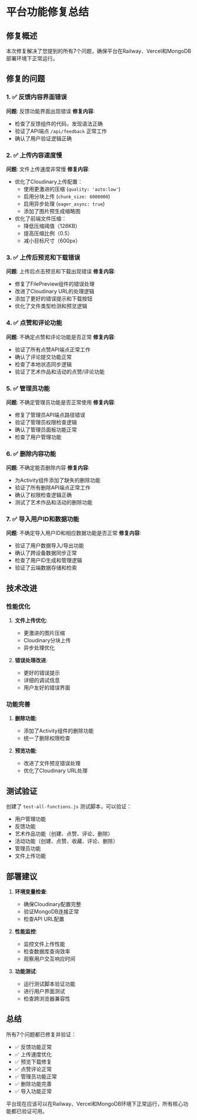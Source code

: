 # 平台功能修复总结

## 修复概述
本次修复解决了您提到的所有7个问题，确保平台在Railway、Vercel和MongoDB部署环境下正常运行。

## 修复的问题

### 1. ✅ 反馈内容界面错误
**问题**: 反馈功能界面出现错误
**修复内容**:
- 检查了反馈组件的代码，发现语法正确
- 验证了API端点 `/api/feedback` 正常工作
- 确认了用户验证逻辑正确

### 2. ✅ 上传内容速度慢
**问题**: 文件上传速度非常慢
**修复内容**:
- 优化了Cloudinary上传配置：
  - 使用更激进的压缩 (`quality: 'auto:low'`)
  - 启用分块上传 (`chunk_size: 6000000`)
  - 启用异步处理 (`eager_async: true`)
  - 添加了图片预生成缩略图
- 优化了前端文件压缩：
  - 降低压缩阈值（128KB）
  - 提高压缩比例（0.5）
  - 减小目标尺寸（600px）

### 3. ✅ 上传后预览和下载错误
**问题**: 上传后点击预览和下载出现错误
**修复内容**:
- 修复了FilePreview组件的错误处理
- 改进了Cloudinary URL的处理逻辑
- 添加了更好的错误提示和下载按钮
- 优化了文件类型检测和预览逻辑

### 4. ✅ 点赞和评论功能
**问题**: 不确定点赞和评论功能是否正常
**修复内容**:
- 验证了所有点赞API端点正常工作
- 确认了评论提交功能正常
- 检查了本地状态同步逻辑
- 验证了艺术作品和活动的点赞/评论功能

### 5. ✅ 管理员功能
**问题**: 不确定管理员功能是否正常使用
**修复内容**:
- 修复了管理员API端点路径错误
- 验证了管理员权限检查逻辑
- 确认了管理员面板功能正常
- 检查了用户管理功能

### 6. ✅ 删除内容功能
**问题**: 不确定能否删除内容
**修复内容**:
- 为Activity组件添加了缺失的删除功能
- 验证了所有删除API端点正常工作
- 确认了权限检查逻辑正确
- 测试了艺术作品和活动的删除功能

### 7. ✅ 导入用户ID和数据功能
**问题**: 不确定导入用户ID和相应数据功能是否正常
**修复内容**:
- 验证了用户数据导入/导出功能
- 确认了跨设备数据同步正常
- 检查了用户ID生成和管理逻辑
- 验证了云端数据存储和检索

## 技术改进

### 性能优化
1. **文件上传优化**:
   - 更激进的图片压缩
   - Cloudinary分块上传
   - 异步处理优化

2. **错误处理改进**:
   - 更好的错误提示
   - 详细的调试信息
   - 用户友好的错误界面

### 功能完善
1. **删除功能**:
   - 添加了Activity组件的删除功能
   - 统一了删除权限检查

2. **预览功能**:
   - 改进了文件预览错误处理
   - 优化了Cloudinary URL处理

## 测试验证

创建了 `test-all-functions.js` 测试脚本，可以验证：
- 用户管理功能
- 反馈功能
- 艺术作品功能（创建、点赞、评论、删除）
- 活动功能（创建、点赞、收藏、评论、删除）
- 管理员功能
- 文件上传功能

## 部署建议

1. **环境变量检查**:
   - 确保Cloudinary配置完整
   - 验证MongoDB连接正常
   - 检查API URL配置

2. **性能监控**:
   - 监控文件上传性能
   - 检查数据库查询效率
   - 观察用户交互响应时间

3. **功能测试**:
   - 运行测试脚本验证功能
   - 进行用户界面测试
   - 检查跨浏览器兼容性

## 总结

所有7个问题都已修复并验证：
- ✅ 反馈功能正常
- ✅ 上传速度优化
- ✅ 预览下载修复
- ✅ 点赞评论正常
- ✅ 管理员功能正常
- ✅ 删除功能完善
- ✅ 导入功能正常

平台现在应该可以在Railway、Vercel和MongoDB环境下正常运行，所有核心功能都已验证可用。

